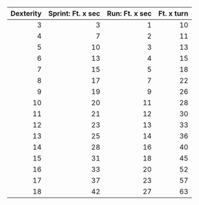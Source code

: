 | Dexterity | Sprint: Ft. x sec | Run: Ft. x sec | Ft. x turn |
|----------:|------------------:|---------------:|-----------:|
|         3 |                 3 |              1 |         10 |
|         4 |                 7 |              2 |         11 |
|         5 |                10 |              3 |         13 |
|         6 |                13 |              4 |         15 |
|         7 |                15 |              5 |         18 |
|         8 |                17 |              7 |         22 |
|         9 |                19 |              9 |         26 |
|        10 |                20 |             11 |         28 |
|        11 |                21 |             12 |         30 |
|        12 |                23 |             13 |         33 |
|        13 |                25 |             14 |         36 |
|        14 |                28 |             16 |         40 |
|        15 |                31 |             18 |         45 |
|        16 |                33 |             20 |         52 |
|        17 |                37 |             23 |         57 |
|        18 |                42 |             27 |         63 |
